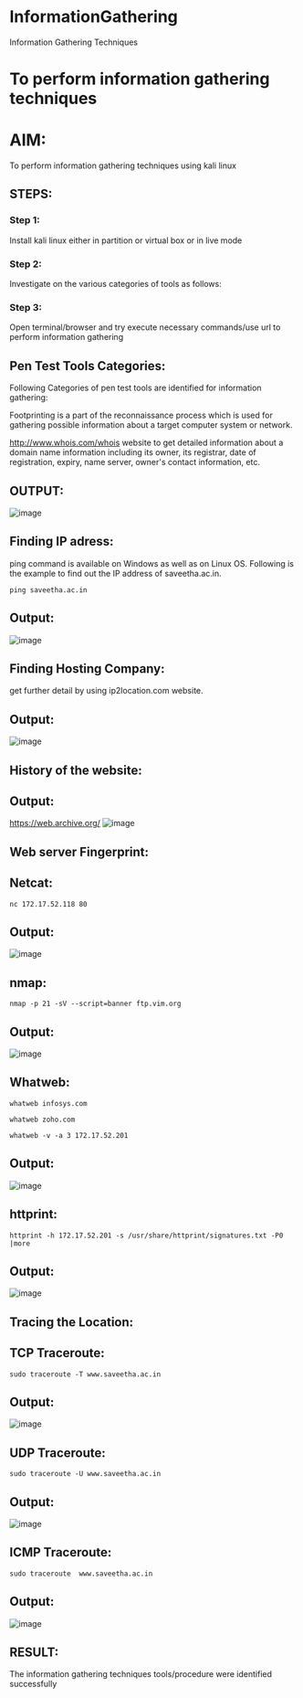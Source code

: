 # InformationGathering
Information Gathering Techniques

# To perform information gathering techniques

# AIM:

To perform information gathering techniques using kali linux 

## STEPS:

### Step 1:

Install kali linux either in partition or virtual box or in live mode

### Step 2:

Investigate on the various categories of tools as follows:

### Step 3:
Open terminal/browser and try execute necessary commands/use url to perform information gathering
## Pen Test Tools Categories:
Following Categories of pen test tools are identified for information gathering:

Footprinting is a part of the reconnaissance process which is used for gathering possible information about a target computer system or network.

http://www.whois.com/whois website to get detailed information about a domain name information including its owner, its registrar, date of registration, expiry, name server, owner's contact information, etc.


## OUTPUT:
![image](https://github.com/Vasanthpushpa/InformationGathering/assets/119291100/cf23ee91-ec2a-4cf4-823d-1ab3a1a3fb46)



## Finding IP adress:
ping command is available on Windows as well as on Linux OS. Following is the example to find out the IP address of saveetha.ac.in.
```
ping saveetha.ac.in
```
## Output:
![image](https://github.com/Vasanthpushpa/InformationGathering/assets/119291100/e0ed31f9-81f0-401a-869f-99102b2339f4)



## Finding Hosting Company:
get further detail by using ip2location.com website.

## Output:
![image](https://github.com/Vasanthpushpa/InformationGathering/assets/119291100/366d9819-7fee-4e3a-b791-809bbabbb28a)



## History of the website:
## Output:
https://web.archive.org/
![image](https://github.com/Vasanthpushpa/InformationGathering/assets/119291100/fe021253-107b-4638-9d4d-bac447cb513f)



## Web server Fingerprint:
## Netcat:
```
nc 172.17.52.118 80
```
## Output:
![image](https://github.com/Vasanthpushpa/InformationGathering/assets/119291100/730a9855-2469-49ea-b34e-fe2f9f298690)



## nmap:
```
nmap -p 21 -sV --script=banner ftp.vim.org
```
## Output:
![image](https://github.com/Vasanthpushpa/InformationGathering/assets/119291100/3a342462-e354-48e9-8fa3-2b4675de38dd)



## Whatweb:
```
whatweb infosys.com
```
```
whatweb zoho.com
```
```
whatweb -v -a 3 172.17.52.201
```
## Output:
![image](https://github.com/Vasanthpushpa/InformationGathering/assets/119291100/74d22188-c08e-4ddd-b454-04b2e9c19a12)



## httprint:
```
httprint -h 172.17.52.201 -s /usr/share/httprint/signatures.txt -P0 |more
```
## Output:
![image](https://github.com/Vasanthpushpa/InformationGathering/assets/119291100/315035d0-0e65-4d1d-ac43-7b1b090f221d)



## Tracing the Location:
## TCP Traceroute:
```
sudo traceroute -T www.saveetha.ac.in
```
## Output:
![image](https://github.com/Vasanthpushpa/InformationGathering/assets/119291100/c12b360c-b85b-4640-ba5a-4d47ecf148ab)



## UDP Traceroute:
```
sudo traceroute -U www.saveetha.ac.in
```
## Output:
![image](https://github.com/Vasanthpushpa/InformationGathering/assets/119291100/9b9fba2b-ca16-4208-a11b-14b15d834647)



## ICMP Traceroute:
```
sudo traceroute  www.saveetha.ac.in
```
## Output:
![image](https://github.com/Vasanthpushpa/InformationGathering/assets/119291100/5a5fda7a-79f4-47d7-ac11-25c59a6987a0)







## RESULT:
The information gathering techniques tools/procedure were  identified successfully
